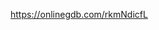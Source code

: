 <script src="//onlinegdb.com/embed/js/rk-Dwo9G8?theme=dark"></script>
https://onlinegdb.com/rkmNdicfL
